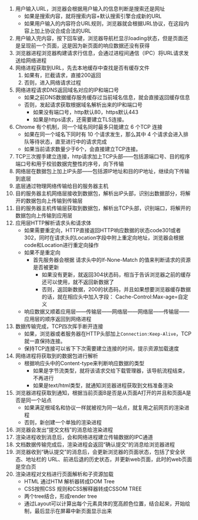 1. 用户输入URL，浏览器会根据用户输入的信息判断是搜索还是网址
	- 如果是搜索内容，就将搜索内容+默认搜索引擎合成新的URL
	- 如果用户输入的内容符合URL规则，浏览器就会根据URL协议，在这段内容上加上协议合成合法的URL
2. 用户输入完内容，按下回车键，浏览器导航栏显示loading状态，但是页面还是呈现前一个页面，这是因为新页面的响应数据还没有获得 
3. 浏览器进程浏览器构建请求行信息，会通过进程间通信（IPC）将URL请求发送给网络进程
4. 网络进程获取到URL，先去本地缓存中查找是否有缓存文件
	1. 如果有，拦截请求，直接200返回
	2. 否则，进入网络请求过程
5. 网络进程请求DNS返回域名对应的IP和端口号
	- 如果之前DNS数据缓存服务缓存过当前域名信息，就会直接返回缓存信息
	- 否则，发起请求获取根据域名解析出来的IP和端口号
		- 如果没有端口号，http默认80，https默认443
		- 如果是https请求，还需要建立TLS连接。
6. Chrome 有个机制，同一个域名同时最多只能建立 6 个TCP 连接
	- 如果在同一个域名下同时有 10 个请求发生，那么其中 4 个请求会进入排队等待状态，直至进行中的请求完成
	- 如果当前请求数量少于6个，会直接建立TCP连接。
7. TCP三次握手建立连接，http请求加上TCP头部——包括源端口号、目的程序端口号和用于校验数据完整性的序号，向下传输
8. 网络层在数据包上加上IP头部——包括源IP地址和目的IP地址，继续向下传输到底层
9. 底层通过物理网络传输给目的服务器主机
10. 目的服务器主机网络层接收到数据包，解析出IP头部，识别出数据部分，将解开的数据包向上传输到传输层
11. 目的服务器主机传输层获取到数据包，解析出TCP头部，识别端口，将解开的数据包向上传输到应用层
12. 应用层HTTP解析请求头和请求体
	- 如果需要重定向，HTTP直接返回HTTP响应数据的状态code301或者302，同时在请求头的Location字段中附上重定向地址，浏览器会根据code和Location进行重定向操作
	- 如果不是重定向
		- 首先服务器会根据 请求头中的If-None-Match 的值来判断请求的资源是否被更新
			- 如果没有更新，就返回304状态码，相当于告诉浏览器之前的缓存还可以使用，就不返回新数据了
			- 否则，返回新数据，200的状态码，并且如果想要浏览器缓存数据的话，就在相应头中加入字段： Cache-Control:Max-age=自定义
	- 响应数据又顺着应用层——传输层——网络层——网络层——传输层——应用层的顺序返回到网络进程
13. 数据传输完成，TCP四次挥手断开连接
	- 如果，浏览器或者服务器在HTTP头部加上`Connection:Keep-Alive`，TCP就一直保持连接。
	- 保持TCP连接可以省下下次需要建立连接的时间，提示资源加载速度
14. 网络进程将获取到的数据包进行解析
	- 根据响应头中的Content-type来判断响应数据的类型
		- 如果是字节流类型，就将该请求交给下载管理器，该导航流程结束，不再进行
		- 如果是text/html类型，就通知浏览器进程获取到文档准备渲染
15. 浏览器进程获取到通知，根据当前页面B是否是从页面A打开的并且和页面A是否是同一个站点
	- 如果满足根域名和协议一样就被视为同一站点，就复用之前网页的渲染进程
	- 否则，新创建一个单独的渲染进程
16. 浏览器会发出“提交文档”的消息给渲染进程
17. 渲染进程收到消息后，会和网络进程建立传输数据的IPC通道
18. 文档数据传输完成后，渲染进程会返回“确认提交”的消息给浏览器进程
19. 浏览器收到“确认提交”的消息后，会更新浏览器的页面状态，包括了安全状态、地址栏的 URL、前进后退的历史状态，并更新web页面，此时的web页面是空白页
20. 渲染进程对文档进行页面解析和子资源加载
	- HTML 通过HTM 解析器转成DOM Tree
	- CSS按照CSS 规则和CSS解释器转成CSSOM TREE
	- 两个tree结合，形成render tree
	- 通过Layout可以计算出每个元素具体的宽高颜色位置，结合起来，开始绘制，最后显示在屏幕中新页面显示出来